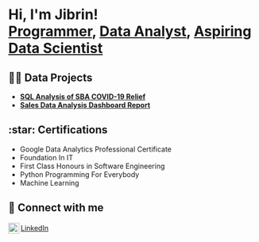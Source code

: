 <h1>Hi, I'm Jibrin! <br/><a href="https://github.com/joshmadakor1">Programmer</a>, <a href="https://www.linkedin.com/in/joshmadakor/">Data Analyst</a>, <a href="https://www.youtube.com/c/joshmadakor">Aspiring Data Scientist</a></h1>

<h2>👨‍💻 Data Projects</h2>

- <b>[SQL Analysis of SBA COVID-19 Relief](https://github.com/Adnanisme/SQL-Analysis-Trends-and-Impacts-of-SBA-s-PPP-Loans/blob/main/README.md)</b>
- <b>[Sales Data Analysis Dashboard Report](https://github.com/Adnanisme/Kinetix-Ventures-Sales-Data-Analysis-Dashboard-Report/blob/main/README.md)</b>

<h2>:star: Certifications </h2>

- Google Data Analytics Professional Certificate
- Foundation In IT
- First Class Honours in Software Engineering
- Python Programming For Everybody
- Machine Learning
<h2> 🤳 Connect with me</h2>

<a href="https://www.linkedin.com/in/jibrin-tijjani-388b07250/" style="display: inline-flex; align-items: center;">
    <img align="left" alt="LinkedIn" width="22px" src="https://cdn.jsdelivr.net/npm/simple-icons@v3/icons/linkedin.svg" />
    LinkedIn
</a>


